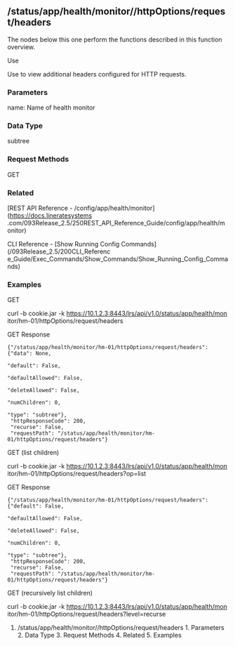 ## /status/app/health/monitor/<name>/httpOptions/request/headers

The nodes below this one perform the functions described in this function
overview.

Use

Use to view additional headers configured for HTTP requests.

### Parameters

name: Name of health monitor

### Data Type

subtree

### Request Methods

GET

### Related

[REST API Reference - /config/app/health/monitor](https://docs.lineratesystems
.com/093Release_2.5/250REST_API_Reference_Guide/config/app/health/monitor)

CLI Reference - [Show Running Config Commands](/093Release_2.5/200CLI_Referenc
e_Guide/Exec_Commands/Show_Commands/Show_Running_Config_Commands)

### Examples

GET

curl -b cookie.jar -k https://10.1.2.3:8443/lrs/api/v1.0/status/app/health/mon
itor/hm-01/httpOptions/request/headers

GET Response

    
    
    {"/status/app/health/monitor/hm-01/httpOptions/request/headers": {"data": None,
                                                                       "default": False,
                                                                       "defaultAllowed": False,
                                                                       "deleteAllowed": False,
                                                                       "numChildren": 0,
                                                                       "type": "subtree"},
     "httpResponseCode": 200,
     "recurse": False,
     "requestPath": "/status/app/health/monitor/hm-01/httpOptions/request/headers"}
    

GET (list children)

curl -b cookie.jar -k https://10.1.2.3:8443/lrs/api/v1.0/status/app/health/mon
itor/hm-01/httpOptions/request/headers?op=list

GET Response

    
    
    {"/status/app/health/monitor/hm-01/httpOptions/request/headers": {"default": False,
                                                                       "defaultAllowed": False,
                                                                       "deleteAllowed": False,
                                                                       "numChildren": 0,
                                                                       "type": "subtree"},
     "httpResponseCode": 200,
     "recurse": False,
     "requestPath": "/status/app/health/monitor/hm-01/httpOptions/request/headers"}
    

GET (recursively list children)

curl -b cookie.jar -k https://10.1.2.3:8443/lrs/api/v1.0/status/app/health/mon
itor/hm-01/httpOptions/request/headers?level=recurse

  1. /status/app/health/monitor/<name>/httpOptions/request/headers
    1. Parameters
    2. Data Type
    3. Request Methods
    4. Related
    5. Examples

